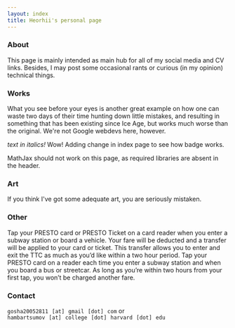 ```yaml
---
layout: index
title: Heorhii's personal page
---
```

### About

This page is mainly intended as main hub for all of my social media and CV links.
Besides, I may post some occasional rants or curious (in my opinion) technical things.

### Works

What you see before your eyes is another great example on how one can waste two days of their time hunting down little mistakes, and resulting in something that has been existing since Ice Age, but works much worse than the original. We're not Google webdevs here, however.

*text in italics!* Wow!
Adding change in index page to see how badge works.

MathJax should not work on this page, as required libraries are absent in the header.

### Art

If you think I've got some adequate art, you are seriously mistaken. 

### Other

Tap your PRESTO card or PRESTO Ticket on a card reader when you enter a subway station or board a vehicle.
Your fare will be deducted and a transfer will be applied to your card or ticket.
This transfer allows you to enter and exit the TTC as much as you’d like within a two hour period.
Tap your PRESTO card on a reader each time you enter a subway station and when you board a bus or streetcar. As long as you’re within two hours from your first tap, you won’t be charged another fare.

### Contact

`gosha20052811⠀[at]⠀gmail⠀[dot]⠀com` or `hambartsumov⠀[at]⠀college⠀[dot]⠀harvard⠀[dot]⠀edu`